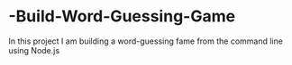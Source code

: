 # -Build-Word-Guessing-Game
In this project I am building a word-guessing fame from the command line using Node.js
